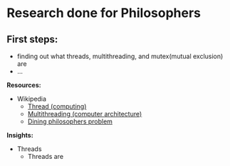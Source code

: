 # Research done for Philosophers

## First steps:
- finding out what threads, multithreading, and mutex(mutual exclusion) are
- ...


**Resources:**
- Wikipedia
	- [Thread (computing)](https://en.wikipedia.org/wiki/Thread_(computing))
	- [Multithreading (computer architecture)](https://en.wikipedia.org/wiki/Multithreading_(computer_architecture))
	- [Dining philosophers problem](https://en.wikipedia.org/wiki/Dining_philosophers_problem)

**Insights:**
- Threads
	- Threads are 


